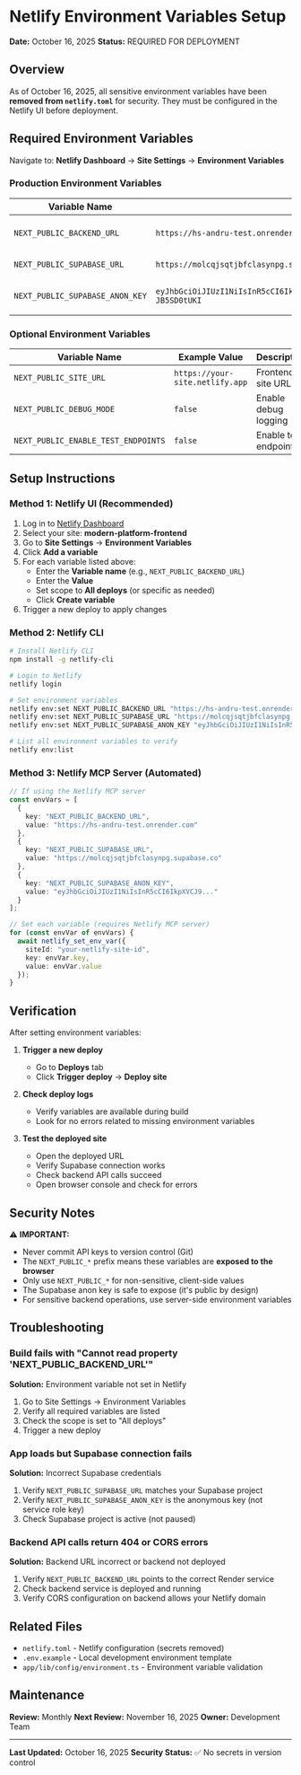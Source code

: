# Netlify Environment Variables Setup
**Date:** October 16, 2025
**Status:** REQUIRED FOR DEPLOYMENT

## Overview

As of October 16, 2025, all sensitive environment variables have been **removed from `netlify.toml`** for security. They must be configured in the Netlify UI before deployment.

## Required Environment Variables

Navigate to: **Netlify Dashboard** → **Site Settings** → **Environment Variables**

### Production Environment Variables

| Variable Name | Value | Description | Scope |
|--------------|-------|-------------|-------|
| `NEXT_PUBLIC_BACKEND_URL` | `https://hs-andru-test.onrender.com` | Backend API endpoint | All deploys |
| `NEXT_PUBLIC_SUPABASE_URL` | `https://molcqjsqtjbfclasynpg.supabase.co` | Supabase project URL | All deploys |
| `NEXT_PUBLIC_SUPABASE_ANON_KEY` | `eyJhbGciOiJIUzI1NiIsInR5cCI6IkpXVCJ9.eyJpc3MiOiJzdXBhYmFzZSIsInJlZiI6Im1vbGNxanNxdGpiZmNsYXN5bnBnIiwicm9sZSI6ImFub24iLCJpYXQiOjE3NTU4ODk1NDcsImV4cCI6MjA3MTQ2NTU0N30.IEP7E2VM2uV1vltbSw1CwYpYw1qw6MvI-JB5SD0tUKI` | Supabase anonymous key (public) | All deploys |

### Optional Environment Variables

| Variable Name | Example Value | Description | Scope |
|--------------|---------------|-------------|-------|
| `NEXT_PUBLIC_SITE_URL` | `https://your-site.netlify.app` | Frontend site URL | Production |
| `NEXT_PUBLIC_DEBUG_MODE` | `false` | Enable debug logging | Development |
| `NEXT_PUBLIC_ENABLE_TEST_ENDPOINTS` | `false` | Enable test endpoints | Development |

## Setup Instructions

### Method 1: Netlify UI (Recommended)

1. Log in to [Netlify Dashboard](https://app.netlify.com)
2. Select your site: **modern-platform-frontend**
3. Go to **Site Settings** → **Environment Variables**
4. Click **Add a variable**
5. For each variable listed above:
   - Enter the **Variable name** (e.g., `NEXT_PUBLIC_BACKEND_URL`)
   - Enter the **Value**
   - Set scope to **All deploys** (or specific as needed)
   - Click **Create variable**
6. Trigger a new deploy to apply changes

### Method 2: Netlify CLI

```bash
# Install Netlify CLI
npm install -g netlify-cli

# Login to Netlify
netlify login

# Set environment variables
netlify env:set NEXT_PUBLIC_BACKEND_URL "https://hs-andru-test.onrender.com"
netlify env:set NEXT_PUBLIC_SUPABASE_URL "https://molcqjsqtjbfclasynpg.supabase.co"
netlify env:set NEXT_PUBLIC_SUPABASE_ANON_KEY "eyJhbGciOiJIUzI1NiIsInR5cCI6IkpXVCJ9.eyJpc3MiOiJzdXBhYmFzZSIsInJlZiI6Im1vbGNxanNxdGpiZmNsYXN5bnBnIiwicm9sZSI6ImFub24iLCJpYXQiOjE3NTU4ODk1NDcsImV4cCI6MjA3MTQ2NTU0N30.IEP7E2VM2uV1vltbSw1CwYpYw1qw6MvI-JB5SD0tUKI"

# List all environment variables to verify
netlify env:list
```

### Method 3: Netlify MCP Server (Automated)

```typescript
// If using the Netlify MCP server
const envVars = [
  {
    key: "NEXT_PUBLIC_BACKEND_URL",
    value: "https://hs-andru-test.onrender.com"
  },
  {
    key: "NEXT_PUBLIC_SUPABASE_URL",
    value: "https://molcqjsqtjbfclasynpg.supabase.co"
  },
  {
    key: "NEXT_PUBLIC_SUPABASE_ANON_KEY",
    value: "eyJhbGciOiJIUzI1NiIsInR5cCI6IkpXVCJ9..."
  }
];

// Set each variable (requires Netlify MCP server)
for (const envVar of envVars) {
  await netlify_set_env_var({
    siteId: "your-netlify-site-id",
    key: envVar.key,
    value: envVar.value
  });
}
```

## Verification

After setting environment variables:

1. **Trigger a new deploy**
   - Go to **Deploys** tab
   - Click **Trigger deploy** → **Deploy site**

2. **Check deploy logs**
   - Verify variables are available during build
   - Look for no errors related to missing environment variables

3. **Test the deployed site**
   - Open the deployed URL
   - Verify Supabase connection works
   - Check backend API calls succeed
   - Open browser console and check for errors

## Security Notes

⚠️ **IMPORTANT:**
- Never commit API keys to version control (Git)
- The `NEXT_PUBLIC_*` prefix means these variables are **exposed to the browser**
- Only use `NEXT_PUBLIC_*` for non-sensitive, client-side values
- The Supabase anon key is safe to expose (it's public by design)
- For sensitive backend operations, use server-side environment variables

## Troubleshooting

### Build fails with "Cannot read property 'NEXT_PUBLIC_BACKEND_URL'"

**Solution:** Environment variable not set in Netlify
1. Go to Site Settings → Environment Variables
2. Verify all required variables are listed
3. Check the scope is set to "All deploys"
4. Trigger a new deploy

### App loads but Supabase connection fails

**Solution:** Incorrect Supabase credentials
1. Verify `NEXT_PUBLIC_SUPABASE_URL` matches your Supabase project
2. Verify `NEXT_PUBLIC_SUPABASE_ANON_KEY` is the anonymous key (not service role key)
3. Check Supabase project is active (not paused)

### Backend API calls return 404 or CORS errors

**Solution:** Backend URL incorrect or backend not deployed
1. Verify `NEXT_PUBLIC_BACKEND_URL` points to the correct Render service
2. Check backend service is deployed and running
3. Verify CORS configuration on backend allows your Netlify domain

## Related Files

- `netlify.toml` - Netlify configuration (secrets removed)
- `.env.example` - Local development environment template
- `app/lib/config/environment.ts` - Environment variable validation

## Maintenance

**Review:** Monthly
**Next Review:** November 16, 2025
**Owner:** Development Team

---

**Last Updated:** October 16, 2025
**Security Status:** ✅ No secrets in version control

